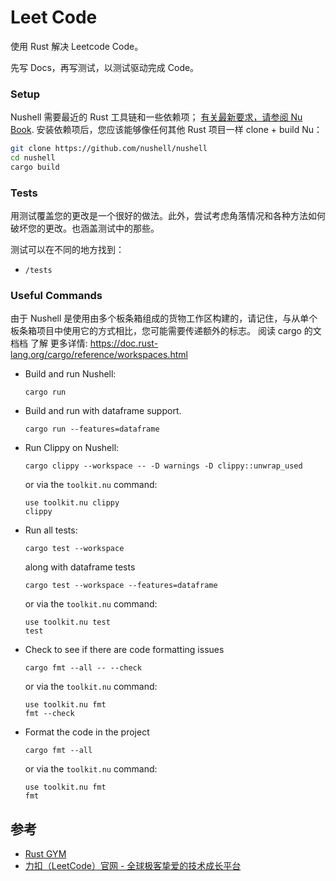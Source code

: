 # Leet Code

使用 Rust 解决 Leetcode Code。

先写 Docs，再写测试，以测试驱动完成 Code。

### Setup

Nushell 需要最近的 Rust 工具链和一些依赖项； [有关最新要求，请参阅 Nu Book](https://www.nushell.sh/book/installation.html#build-from-source). 安装依赖项后，您应该能够像任何其他 Rust 项目一样 clone + build Nu：

```bash
git clone https://github.com/nushell/nushell
cd nushell
cargo build
```

### Tests

用测试覆盖您的更改是一个很好的做法。此外，尝试考虑角落情况和各种方法如何破坏您的更改。也涵盖测试中的那些。

测试可以在不同的地方找到：
* `/tests`


### Useful Commands

由于 Nushell 是使用由多个板条箱组成的货物工作区构建的，请记住，与从单个板条箱项目中使用它的方式相比，您可能需要传递额外的标志。
阅读 cargo 的文档档 了解 更多详情: https://doc.rust-lang.org/cargo/reference/workspaces.html

- Build and run Nushell:

  ```shell
  cargo run
  ```

- Build and run with dataframe support.
  ```shell
  cargo run --features=dataframe
  ```

- Run Clippy on Nushell:

  ```shell
  cargo clippy --workspace -- -D warnings -D clippy::unwrap_used
  ```
  or via the `toolkit.nu` command:
  ```shell
  use toolkit.nu clippy
  clippy
  ```

- Run all tests:

  ```shell
  cargo test --workspace
  ```

  along with dataframe tests

  ```shell
  cargo test --workspace --features=dataframe
  ```
  or via the `toolkit.nu` command:
  ```shell
  use toolkit.nu test
  test
  ```

- Check to see if there are code formatting issues

  ```shell
  cargo fmt --all -- --check
  ```
  or via the `toolkit.nu` command:
  ```shell
  use toolkit.nu fmt
  fmt --check
  ```

- Format the code in the project

  ```shell
  cargo fmt --all
  ```
  or via the `toolkit.nu` command:
  ```shell
  use toolkit.nu fmt
  fmt
  ```

## 参考

- [Rust GYM](https://rustgym.com/)
- [力扣（LeetCode）官网 - 全球极客挚爱的技术成长平台](https://leetcode.cn)
